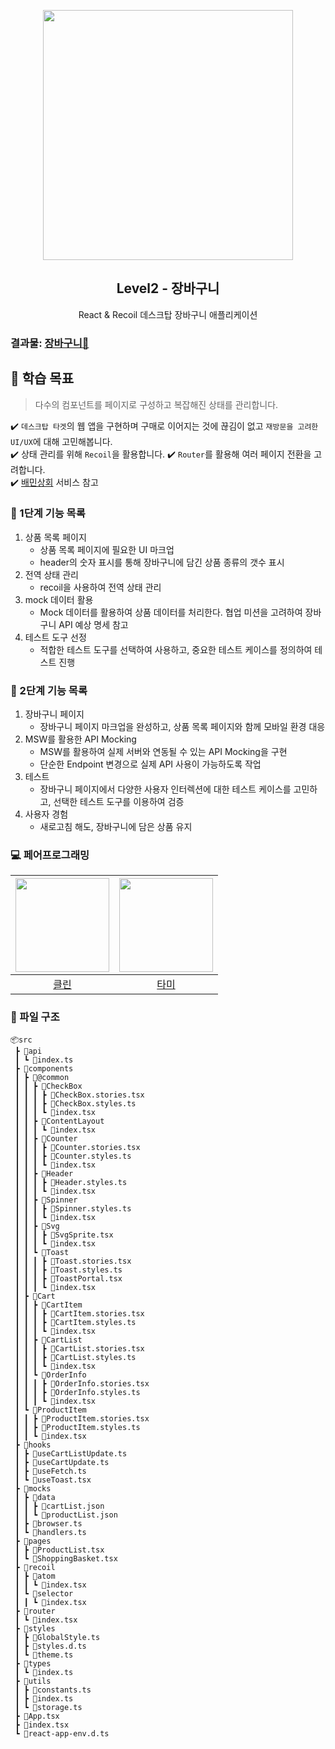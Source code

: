 <p align="middle" >
  <img src="https://techcourse-storage.s3.ap-northeast-2.amazonaws.com/3e6c6f30b11d4b098b5a3e81be19ce3a" width="400">
</p>
<h2 align="middle">Level2 - 장바구니</h2>
<p align="middle">React & Recoil 데스크탑 장바구니 애플리케이션</p>
</p>

### 결과물: [장바구니🛒](https://hozzijeong.github.io/react-shopping-cart/)

## 🚀 학습 목표

> 다수의 컴포넌트를 페이지로 구성하고 복잡해진 상태를 관리합니다.

✔️ `데스크탑 타겟`의 웹 앱을 구현하며 구매로 이어지는 것에 끊김이 없고 `재방문을 고려한 UI/UX`에 대해 고민해봅니다.  
✔️ 상태 관리를 위해 `Recoil`을 활용합니다.
✔️ `Router`를 활용해 여러 페이지 전환을 고려합니다.  
✔️ [배민상회](https://mart.baemin.com) 서비스 참고

### 📝 1단계 기능 목록

1. 상품 목록 페이지
   - 상품 목록 페이지에 필요한 UI 마크업
   - header의 숫자 표시를 통해 장바구니에 담긴 상품 종류의 갯수 표시
2. 전역 상태 관리
   - recoil을 사용하여 전역 상태 관리
3. mock 데이터 활용
   - Mock 데이터를 활용하여 상품 데이터를 처리한다. 협업 미션을 고려하여 장바구니 API 예상 명세 참고
4. 테스트 도구 선정
   - 적합한 테스트 도구를 선택하여 사용하고, 중요한 테스트 케이스를 정의하여 테스트 진행

### 📝 2단계 기능 목록

1. 장바구니 페이지
   - 장바구니 페이지 마크업을 완성하고, 상품 목록 페이지와 함께 모바일 환경 대응
2. MSW를 활용한 API Mocking
   - MSW를 활용하여 실제 서버와 연동될 수 있는 API Mocking을 구현
   - 단순한 Endpoint 변경으로 실제 API 사용이 가능하도록 작업
3. 테스트
   - 장바구니 페이지에서 다양한 사용자 인터렉션에 대한 테스트 케이스를 고민하고, 선택한 테스트 도구를 이용하여 검증
4. 사용자 경험
   - 새로고침 해도, 장바구니에 담은 상품 유지

### 💻 페어프로그래밍

| <img src="https://avatars.githubusercontent.com/u/50974359?v=4" width=150px> | <img src="https://avatars.githubusercontent.com/u/55427367?v=4" width=150px> |
| :--------------------------------------------------------------------------: | :--------------------------------------------------------------------------: |
|                     [클린](http://github.com/hozzijeong)                     |                     [타미](http://github.com/xodms0309)                      |

### 🌲 파일 구조

```
📦src
 ┣ 📂api
 ┃ ┗ 📜index.ts
 ┣ 📂components
 ┃ ┣ 📂@common
 ┃ ┃ ┣ 📂CheckBox
 ┃ ┃ ┃ ┣ 📜CheckBox.stories.tsx
 ┃ ┃ ┃ ┣ 📜CheckBox.styles.ts
 ┃ ┃ ┃ ┗ 📜index.tsx
 ┃ ┃ ┣ 📂ContentLayout
 ┃ ┃ ┃ ┗ 📜index.tsx
 ┃ ┃ ┣ 📂Counter
 ┃ ┃ ┃ ┣ 📜Counter.stories.tsx
 ┃ ┃ ┃ ┣ 📜Counter.styles.ts
 ┃ ┃ ┃ ┗ 📜index.tsx
 ┃ ┃ ┣ 📂Header
 ┃ ┃ ┃ ┣ 📜Header.styles.ts
 ┃ ┃ ┃ ┗ 📜index.tsx
 ┃ ┃ ┣ 📂Spinner
 ┃ ┃ ┃ ┣ 📜Spinner.styles.ts
 ┃ ┃ ┃ ┗ 📜index.tsx
 ┃ ┃ ┣ 📂Svg
 ┃ ┃ ┃ ┣ 📜SvgSprite.tsx
 ┃ ┃ ┃ ┗ 📜index.tsx
 ┃ ┃ ┗ 📂Toast
 ┃ ┃ ┃ ┣ 📜Toast.stories.tsx
 ┃ ┃ ┃ ┣ 📜Toast.styles.ts
 ┃ ┃ ┃ ┣ 📜ToastPortal.tsx
 ┃ ┃ ┃ ┗ 📜index.tsx
 ┃ ┣ 📂Cart
 ┃ ┃ ┣ 📂CartItem
 ┃ ┃ ┃ ┣ 📜CartItem.stories.tsx
 ┃ ┃ ┃ ┣ 📜CartItem.styles.ts
 ┃ ┃ ┃ ┗ 📜index.tsx
 ┃ ┃ ┣ 📂CartList
 ┃ ┃ ┃ ┣ 📜CartList.stories.tsx
 ┃ ┃ ┃ ┣ 📜CartList.styles.ts
 ┃ ┃ ┃ ┗ 📜index.tsx
 ┃ ┃ ┗ 📂OrderInfo
 ┃ ┃ ┃ ┣ 📜OrderInfo.stories.tsx
 ┃ ┃ ┃ ┣ 📜OrderInfo.styles.ts
 ┃ ┃ ┃ ┗ 📜index.tsx
 ┃ ┗ 📂ProductItem
 ┃ ┃ ┣ 📜ProductItem.stories.tsx
 ┃ ┃ ┣ 📜ProductItem.styles.ts
 ┃ ┃ ┗ 📜index.tsx
 ┣ 📂hooks
 ┃ ┣ 📜useCartListUpdate.ts
 ┃ ┣ 📜useCartUpdate.ts
 ┃ ┣ 📜useFetch.ts
 ┃ ┗ 📜useToast.tsx
 ┣ 📂mocks
 ┃ ┣ 📂data
 ┃ ┃ ┣ 📜cartList.json
 ┃ ┃ ┗ 📜productList.json
 ┃ ┣ 📜browser.ts
 ┃ ┗ 📜handlers.ts
 ┣ 📂pages
 ┃ ┣ 📜ProductList.tsx
 ┃ ┗ 📜ShoppingBasket.tsx
 ┣ 📂recoil
 ┃ ┣ 📂atom
 ┃ ┃ ┗ 📜index.tsx
 ┃ ┗ 📂selector
 ┃ ┃ ┗ 📜index.tsx
 ┣ 📂router
 ┃ ┗ 📜index.tsx
 ┣ 📂styles
 ┃ ┣ 📜GlobalStyle.ts
 ┃ ┣ 📜styles.d.ts
 ┃ ┗ 📜theme.ts
 ┣ 📂types
 ┃ ┗ 📜index.ts
 ┣ 📂utils
 ┃ ┣ 📜constants.ts
 ┃ ┣ 📜index.ts
 ┃ ┗ 📜storage.ts
 ┣ 📜App.tsx
 ┣ 📜index.tsx
 ┗ 📜react-app-env.d.ts
```
